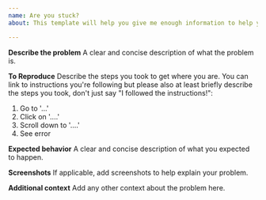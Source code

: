 ```yaml
---
name: Are you stuck?
about: This template will help you give me enough information to help you get unstuck.

---
```


**Describe the problem**
A clear and concise description of what the problem is.

**To Reproduce**
Describe the steps you took to get where you are. You can link to instructions you're following but please also at least briefly describe the steps you took, don't just say "I followed the instructions!":
1. Go to '...'
2. Click on '....'
3. Scroll down to '....'
4. See error

**Expected behavior**
A clear and concise description of what you expected to happen.

**Screenshots**
If applicable, add screenshots to help explain your problem.

**Additional context**
Add any other context about the problem here.
